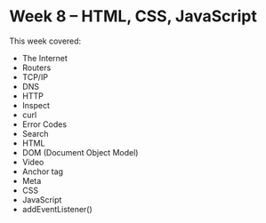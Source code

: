 # Week 8 – HTML, CSS, JavaScript

This week covered:
* The Internet
* Routers
* TCP/IP
* DNS
* HTTP
* Inspect
* curl
* Error Codes
* Search
* HTML
* DOM (Document Object Model)
* Video
* Anchor tag
* Meta
* CSS
* JavaScript
* addEventListener()
